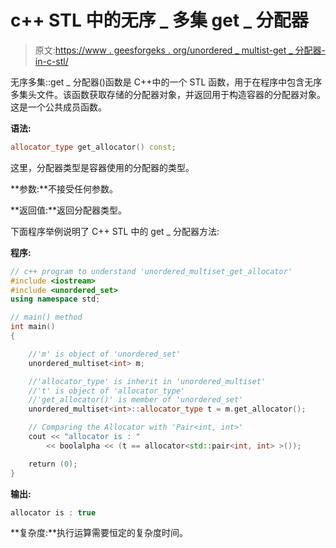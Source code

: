# c++ STL 中的无序 _ 多集 get _ 分配器

> 原文:[https://www . geesforgeks . org/unordered _ multist-get _ 分配器-in-c-stl/](https://www.geeksforgeeks.org/unordered_multiset-get_allocator-in-c-stl/)

无序多集::get _ 分配器()函数是 C++中的一个 STL 函数，用于在程序中包含无序多集头文件。该函数获取存储的分配器对象，并返回用于构造容器的分配器对象。这是一个公共成员函数。

**语法:**

```cpp
allocator_type get_allocator() const;
```

这里，分配器类型是容器使用的分配器的类型。

**参数:**不接受任何参数。

**返回值:**返回分配器类型。

下面程序举例说明了 C++ STL 中的 get _ 分配器方法:

**程序:**

```cpp
// c++ program to understand 'unordered_multiset_get_allocator'
#include <iostream>
#include <unordered_set>
using namespace std;

// main() method
int main() 
{

    //'m' is object of 'unordered_set'
    unordered_multiset<int> m;

    //'allocator_type' is inherit in 'unordered_multiset'
    //'t' is object of 'allocator_type'
    //'get_allocator()' is member of 'unordered_set'
    unordered_multiset<int>::allocator_type t = m.get_allocator();

    // Comparing the Allocator with 'Pair<int, int>'
    cout << "allocator is : "
        << boolalpha << (t == allocator<std::pair<int, int> >());

    return (0);
}
```

**输出:**

```cpp
allocator is : true

```

**复杂度:**执行运算需要恒定的复杂度时间。